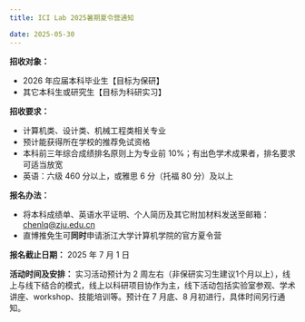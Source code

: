 ```yaml
---
title: ICI Lab 2025暑期夏令营通知

date: 2025-05-30
---
```


<!--more-->
**招收对象：**
+ 2026 年应届本科毕业生【目标为保研】
+ 其它本科生或研究生【目标为科研实习】

**招收要求：**
+ 计算机类、设计类、机械工程类相关专业
+ 预计能获得所在学校的推荐免试资格
+ 本科前三年综合成绩排名原则上为专业前 10%；有出色学术成果者，排名要求可适当放宽
+ 英语：六级 460 分以上，或雅思 6 分（托福 80 分）及以上

**报名办法：**
+ 将本科成绩单、英语水平证明、个人简历及其它附加材料发送至邮箱：chenlq@zju.edu.cn
+ 直博推免生可**同时**申请浙江大学计算机学院的官方夏令营

**报名截止日期：**
2025 年 7 月 1 日

**活动时间及安排：**
实习活动预计为 2 周左右（非保研实习生建议1个月以上），线上与线下结合的模式，线上以科研项目协作为主，线下活动包括实验室参观、学术讲座、workshop、技能培训等。预计在 7 月底、8 月初进行，具体时间另行通知。
